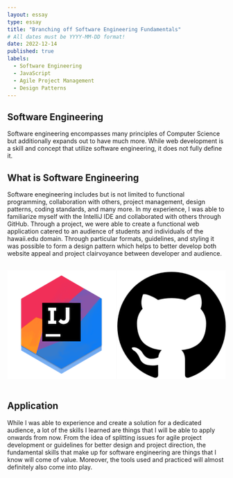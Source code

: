 ```yaml
---
layout: essay
type: essay
title: "Branching off Software Engineering Fundamentals"
# All dates must be YYYY-MM-DD format!
date: 2022-12-14
published: true
labels:
  - Software Engineering
  - JavaScript
  - Agile Project Management
  - Design Patterns
---
```




## Software Engineering

Software engineering encompasses many principles of Computer Science but additionally expands out to have much more. While web development is a skill and concept that utilize software engineering, it does not fully define it. 

## What is Software Engineering

Software enegineering includes but is not limited to functional programming, collaboration with others, project management, design patterns, coding standards, and many more. In my experience, I was able to familiarize myself with the IntelliJ IDE and collaborated with others through GitHub. Through a project, we were able to create a functional web application catered to an audience of students and individuals of the hawaii.edu domain. Through particular formats, guidelines, and styling it was possible to form a design pattern which helps to better develop both website appeal and project clairvoyance between developer and audience. 


<br>
<div class="text-center p-4">
    <img width="250px" class="img-thumbnail" src="../img/swe/IntelliJ.png">
    <img width="250px" height="250px" class="img-thumbnail" src="../img/swe/Github.png">
</div>
<br>


## Application

While I was able to experience and create a solution for a dedicated audience, a lot of the skills I learned are things that I will be able to apply onwards from now. From the idea of splitting issues for agile project development or guidelines for better design and project direction, the fundamental skills that make up for software engineering are things that I know will come of value. Moreover, the tools used and practiced will almost definitely also come into play.




